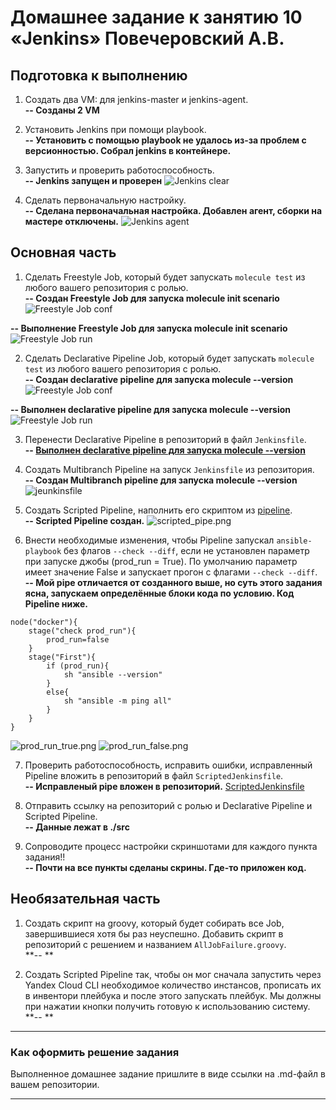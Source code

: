 # Домашнее задание к занятию 10 «Jenkins» Повечеровский А.В.

## Подготовка к выполнению

1. Создать два VM: для jenkins-master и jenkins-agent.<br/>
**-- Созданы 2 VM**

2. Установить Jenkins при помощи playbook.<br/>
**-- Установить с помощью playbook не удалось из-за проблем с версионностью. Собрал jenkins в контейнере.**

3. Запустить и проверить работоспособность.<br/>
**-- Jenkins запущен и проверен**
![Jenkins clear](./src/jenkins_clear.png)

4. Сделать первоначальную настройку.<br/>
**-- Сделана первоначальная настройка. Добавлен агент, сборки на мастере отключены.**
![Jenkins agent](./src/jenkins_agent.png)

## Основная часть

1. Сделать Freestyle Job, который будет запускать `molecule test` из любого вашего репозитория с ролью.<br/>
**-- Создан Freestyle Job для запуска molecule init scenario**
![Freestyle Job conf](./src/freestyle_job_conf.png)

**-- Выполнение Freestyle Job для запуска molecule init scenario**
![Freestyle Job run](./src/freestyle_job_finish.png)

2. Сделать Declarative Pipeline Job, который будет запускать `molecule test` из любого вашего репозитория с ролью.<br/>
**-- Создан declarative pipeline для запуска molecule --version**
![Freestyle Job conf](./src/dec_pipe_conf.png)

**-- Выполнен declarative pipeline для запуска molecule --version**
![Freestyle Job run](./src/dec_pipe_run.png)

3. Перенести Declarative Pipeline в репозиторий в файл `Jenkinsfile`.<br/>
**-- [Выполнен declarative pipeline для запуска molecule --version](https://github.com/Kizune1/devops-netology/blob/main/cicd/9-cicd/Jenkinsfile)**

4. Создать Multibranch Pipeline на запуск `Jenkinsfile` из репозитория.<br/>
**-- Создан Multibranch pipeline для запуска molecule --version**
![jeunkinsfile](./src/jenkinsfile.png)

5. Создать Scripted Pipeline, наполнить его скриптом из [pipeline](./pipeline).<br/>
**-- Scripted Pipeline создан.**
![scripted_pipe.png](./src/scripted_pipe.png)

6. Внести необходимые изменения, чтобы Pipeline запускал `ansible-playbook` без флагов `--check --diff`, если не установлен параметр при запуске джобы (prod_run = True). По умолчанию параметр имеет значение False и запускает прогон с флагами `--check --diff`.<br/>
**-- Мой pipe отличается от созданного выше, но суть этого задания ясна, запускаем определённые блоки кода по условию. Код Pipeline ниже.**
```
node("docker"){
    stage("check prod_run"){
        prod_run=false
    }
    stage("First"){
        if (prod_run){
            sh "ansible --version"
        }
        else{
            sh "ansible -m ping all"
        }
    }
}
```
![prod_run_true.png](./src/prod_run_true.png)
![prod_run_false.png](./src/prod_run_false.png)

7. Проверить работоспособность, исправить ошибки, исправленный Pipeline вложить в репозиторий в файл `ScriptedJenkinsfile`.<br/>
**-- Исправленый pipe вложен в репозиторий.**
[ScriptedJenkinsfile](./src/ScriptedJenkinsfile)

8. Отправить ссылку на репозиторий с ролью и Declarative Pipeline и Scripted Pipeline.<br/>
**-- Данные лежат в ./src**

9. Сопроводите процесс настройки скриншотами для каждого пункта задания!!<br/>
**-- Почти на все пункты сделаны скрины. Где-то приложен код.**


## Необязательная часть

1. Создать скрипт на groovy, который будет собирать все Job, завершившиеся хотя бы раз неуспешно. Добавить скрипт в репозиторий с решением и названием `AllJobFailure.groovy`.<br/>
**-- **

2. Создать Scripted Pipeline так, чтобы он мог сначала запустить через Yandex Cloud CLI необходимое количество инстансов, прописать их в инвентори плейбука и после этого запускать плейбук. Мы должны при нажатии кнопки получить готовую к использованию систему.<br/>
**-- **

---

### Как оформить решение задания

Выполненное домашнее задание пришлите в виде ссылки на .md-файл в вашем репозитории.

---